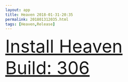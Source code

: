 ```yaml
---
layout: app
title: Heaven 2018-01-31-20:35
permalink: 201801312035.html
tags: [Heaven,Release]
---
```

<div class="pure-g">
    <div class="pure-u-1-1" style="font-size: 4em">
        <a class="pure-button-primary" href="itms-services://?action=download-manifest&url=https%3A%2F%2Flitsungyisigono.github.io%2FTestScript%2Fmanifests%2F201801312035.plist"><i class="fa fa-download" aria-hidden="true"></i>Install Heaven Build: 306</a>
    </div>
</div>